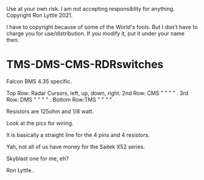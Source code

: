 Use at your own risk.
I am not accepting responsiblity for anything.
Copyright Ron Lyttle 2021.

I have to copyright because of some of the World's fools.
But I don't have to charge you for use/distribution.
If you modify it, put it under your name then.




# TMS-DMS-CMS-RDRswitches

Falcon BMS 4.35 specific.


Top Row:   Radar Cursors, left, up, down, right.
2nd Row:   CMS              "    "    "     "   .
3rd Row:   DMS              "    "    "     "    .
Bottom Row:TMS              "    "    "     "  .



Resistors are 125ohm and 1/8 watt.

Look at the pics for wiring. 

It is basically a straight line for the 4 pins and 4 resistors.

Yah, not all of us have money for the Saitek X52 series.

Skyblast one for me, eh?

Ron Lyttle..
